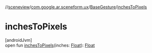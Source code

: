 //[sceneview](../../../index.md)/[com.google.ar.sceneform.ux](../index.md)/[BaseGesture](index.md)/[inchesToPixels](inches-to-pixels.md)

# inchesToPixels

[androidJvm]\
open fun [inchesToPixels](inches-to-pixels.md)(inches: [Float](https://kotlinlang.org/api/latest/jvm/stdlib/kotlin/-float/index.html)): [Float](https://kotlinlang.org/api/latest/jvm/stdlib/kotlin/-float/index.html)

